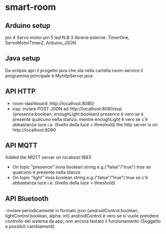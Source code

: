 # smart-room
## Arduino setup
pin 4 Servo motor
pin 5 led
N.B 3 librerie esterne: TimerOne, ServoMotorTimer2, Arduino_JSON
## Java setup
Da eclipse apri il progetto java che sta nella cartella room-service
il programma principale è MyhttpServer.java
## API HTTP
- room-dashboard: http://localhost:8080/
- esp: inviare POST JSON ad http://localhost:8080/esp {presence:boolean, enoughLight:boolean} presence è vero se è presente qualcuno nella stanza, mentre enoughLight è vero se c'è abbastanza luce i.e. (livello della luce > threshold)
the http server is on http://localhost:8080

## API MQTT
Added the MQTT server on locahost:1883
- On topic "presence" invia boolean string e.g.("false"/"true") true se qualcuno è presente nella stanza
- On topic "light" invia boolean string e.g.("false"/"true") true se c'è abbastanza luce i.e. (livello della luce > threshold)

## API Bluetooth
-inviare periodicamente in formato json {androidControl:boolean, lightControl:boolean, alpha: int} androidControl è vero se si vuole prendere controllo del sistema da app, non ancora testato il funzionamento (Soggetto a possibili cambiamenti)
